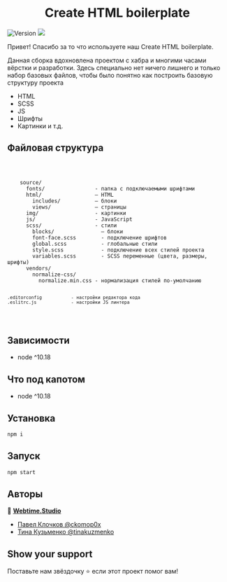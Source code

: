 <h1 align="center">Create HTML boilerplate</h1>
<p>
  <img alt="Version" src="https://img.shields.io/badge/version-1.0.0-green.svg?cacheSeconds=2592000" />
  <img src="https://img.shields.io/badge/node-%5E10.18-green.svg" />
</p>

<p>Привет! Спасибо за то что используете наш Create HTML boilerplate.</p>
  <p>
    Данная сборка вдохновлена проектом с хабра и многими часами вёрстки и
    разработки. Здесь специально нет ничего лишнего и только набор базовых
    файлов, чтобы было понятно как построить базовую структуру проекта
  </p>
  <ul>
    <li>HTML</li>
    <li>SCSS</li>
    <li>JS</li>
    <li>Шрифты</li>
    <li>Картинки и т.д.</li>
  </ul>
</p>
<section class="container">
  <h2>Файловая структура</h2>
  <code>
    <pre>
    source/
      fonts/                - папка с подключаемыми шрифтами
      html/                 – HTML
        includes/           – блоки
        views/              – страницы
      img/                  - картинки
      js/                   - JavaScript
      scss/                 - стили
        blocks/               – блоки
        font-face.scss        - подключение шрифтов
        global.scss           - глобальные стили
        style.scss            - подключение всех стилей проекта
        variables.scss        - SCSS переменные (цвета, размеры, шрифты)
      vendors/
        normalize-css/
          normalize.min.css - нормализация стилей по-умолчанию

    .editorconfig           - настройки редактора кода
    .eslitrc.js             - настройки JS линтера

  </code>
</section>

## Зависимости

- node ^10.18

## Что под капотом

- node ^10.18

## Установка

```sh
npm i
```

## Запуск

```sh
npm start
```

## Авторы

👤 **[Webtime.Studio](https://github.com/webtime-studio)**

- [Павел Клочков @ckomop0x](https://github.com/ckomop0x)
- [Тина Кузьменко @tinakuzmenko](https://github.com/tinakuzmenko)

## Show your support

Поставьте нам звёздочку ⭐️ если этот проект помог вам!
